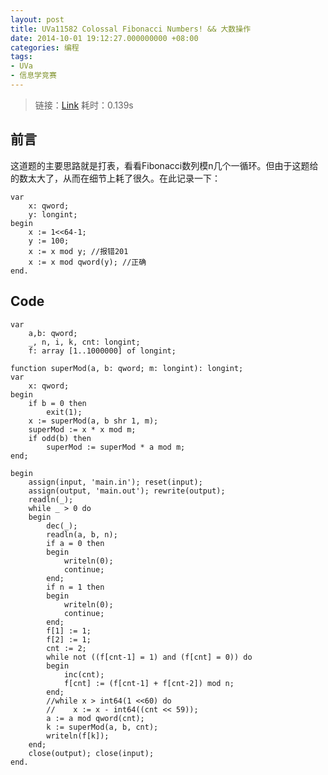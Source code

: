 ```yaml
---
layout: post
title: UVa11582 Colossal Fibonacci Numbers! && 大数操作
date: 2014-10-01 19:12:27.000000000 +08:00
categories: 编程
tags:
- UVa
- 信息学竞赛
---
```

> 链接：[Link](http://uva.onlinejudge.org/index.php?option=com_onlinejudge&Itemid=8&page=show_problem&category=27&problem=2629&mosmsg=Submission%20received%20with%20ID%2014290914) 耗时：0.139s

## 前言

这道题的主要思路就是打表，看看Fibonacci数列模n几个一循环。但由于这题给的数太大了，从而在细节上耗了很久。在此记录一下：

    var
        x: qword;
        y: longint;
    begin
        x := 1<<64-1;
        y := 100;
        x := x mod y; //报错201
        x := x mod qword(y); //正确
    end.

## Code

    var
        a,b: qword;
        _, n, i, k, cnt: longint;
        f: array [1..1000000] of longint;

    function superMod(a, b: qword; m: longint): longint;
    var
        x: qword;
    begin
        if b = 0 then
            exit(1);
        x := superMod(a, b shr 1, m);
        superMod := x * x mod m;
        if odd(b) then
            superMod := superMod * a mod m;
    end;

    begin
        assign(input, 'main.in'); reset(input);
        assign(output, 'main.out'); rewrite(output);
        readln(_);
        while _ > 0 do
        begin
            dec(_);
            readln(a, b, n);
            if a = 0 then
            begin
                writeln(0);
                continue;
            end;
            if n = 1 then
            begin
                writeln(0);
                continue;
            end;
            f[1] := 1;
            f[2] := 1;
            cnt := 2;
            while not ((f[cnt-1] = 1) and (f[cnt] = 0)) do
            begin
                inc(cnt);
                f[cnt] := (f[cnt-1] + f[cnt-2]) mod n;
            end;
            //while x > int64(1 <<60) do
            //    x := x - int64((cnt << 59));
            a := a mod qword(cnt);
            k := superMod(a, b, cnt);
            writeln(f[k]);
        end;
        close(output); close(input);
    end.